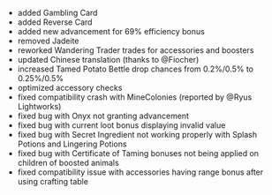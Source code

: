 - added Gambling Card
- added Reverse Card
- added new advancement for 69% efficiency bonus
- removed Jadeite
- reworked Wandering Trader trades for accessories and boosters
- updated Chinese translation (thanks to @Fiocher)
- increased Tamed Potato Bettle drop chances from 0.2%/0.5% to 0.25%/0.5%
- optimized accessory checks
- fixed compatibility crash with MineColonies (reported by @Ryus Lightworks)
- fixed bug with Onyx not granting advancement
- fixed bug with current loot bonus displaying invalid value
- fixed bug with Secret Ingredient not working properly with Splash Potions and Lingering Potions
- fixed bug with Certificate of Taming bonuses not being applied on children of boosted animals
- fixed compatibility issue with accessories having range bonus after using crafting table